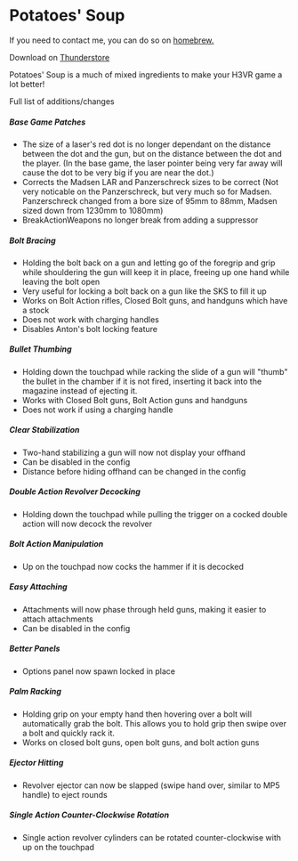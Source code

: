 # Potatoes' Soup

If you need to contact me, you can do so on [homebrew.](https://discord.gg/83yTrfr)

Download on [Thunderstore](https://h3vr.thunderstore.io/package/Potatoes/Potatoes_Soup/)

Potatoes' Soup is a much of mixed ingredients to make your H3VR game a lot better!

Full list of additions/changes

##### Base Game Patches
- The size of a laser's red dot is no longer dependant on the distance between the dot and the gun, but on the distance between the dot and the player. (In the base game, the laser pointer being very far away will cause the dot to be very big if you are near the dot.)
- Corrects the Madsen LAR and Panzerschreck sizes to be correct (Not very noticable on the Panzerschreck, but very much so for Madsen. Panzerschreck changed from a bore size of 95mm to 88mm, Madsen sized down from 1230mm to 1080mm)
- BreakActionWeapons no longer break from adding a suppressor
##### Bolt Bracing
- Holding the bolt back on a gun and letting go of the foregrip and grip while shouldering the gun will keep it in place, freeing up one hand while leaving the bolt open
- Very useful for locking a bolt back on a gun like the SKS to fill it up
- Works on Bolt Action rifles, Closed Bolt guns, and handguns which have a stock
- Does not work with charging handles
- Disables Anton's bolt locking feature
##### Bullet Thumbing
- Holding down the touchpad while racking the slide of a gun will "thumb" the bullet in the chamber if it is not fired, inserting it back into the magazine instead of ejecting it.
- Works with Closed Bolt guns, Bolt Action guns and handguns
- Does not work if using a charging handle
##### Clear Stabilization
- Two-hand stabilizing a gun will now not display your offhand
- Can be disabled in the config
- Distance before hiding offhand can be changed in the config
##### Double Action Revolver Decocking
- Holding down the touchpad while pulling the trigger on a cocked double action will now decock the revolver
##### Bolt Action Manipulation
- Up on the touchpad now cocks the hammer if it is decocked
##### Easy Attaching
- Attachments will now phase through held guns, making it easier to attach attachments
- Can be disabled in the config
##### Better Panels
- Options panel now spawn locked in place
##### Palm Racking
- Holding grip on your empty hand then hovering over a bolt will automatically grab the bolt. This allows you to hold grip then swipe over a bolt and quickly rack it.
- Works on closed bolt guns, open bolt guns, and bolt action guns
##### Ejector Hitting
- Revolver ejector can now be slapped (swipe hand over, similar to MP5 handle) to eject rounds
##### Single Action Counter-Clockwise Rotation
- Single action revolver cylinders can be rotated counter-clockwise with up on the touchpad
